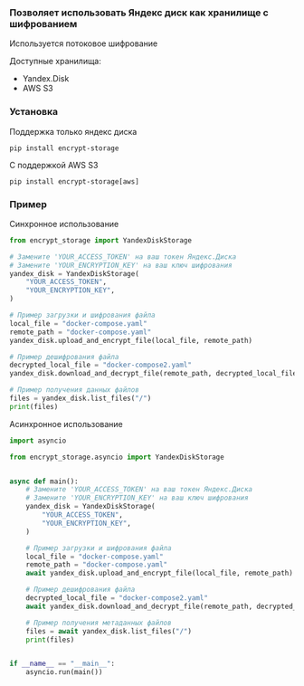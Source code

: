### Позволяет использовать Яндекс диск как хранилище с шифрованием

Используется потоковое шифрование

Доступные хранилища:

- Yandex.Disk
- AWS S3

### Установка

Поддержка только яндекс диска

```shell
pip install encrypt-storage
```

С поддержкой AWS S3

```shell
pip install encrypt-storage[aws]
```

### Пример

Синхронное использование

```python
from encrypt_storage import YandexDiskStorage

# Замените 'YOUR_ACCESS_TOKEN' на ваш токен Яндекс.Диска
# Замените 'YOUR_ENCRYPTION_KEY' на ваш ключ шифрования
yandex_disk = YandexDiskStorage(
    "YOUR_ACCESS_TOKEN",
    "YOUR_ENCRYPTION_KEY",
)

# Пример загрузки и шифрования файла
local_file = "docker-compose.yaml"
remote_path = "docker-compose.yaml"
yandex_disk.upload_and_encrypt_file(local_file, remote_path)

# Пример дешифрования файла
decrypted_local_file = "docker-compose2.yaml"
yandex_disk.download_and_decrypt_file(remote_path, decrypted_local_file)

# Пример получения данных файлов
files = yandex_disk.list_files("/")
print(files)
```

Асинхронное использование

```python
import asyncio

from encrypt_storage.asyncio import YandexDiskStorage


async def main():
    # Замените 'YOUR_ACCESS_TOKEN' на ваш токен Яндекс.Диска
    # Замените 'YOUR_ENCRYPTION_KEY' на ваш ключ шифрования
    yandex_disk = YandexDiskStorage(
        "YOUR_ACCESS_TOKEN",
        "YOUR_ENCRYPTION_KEY",
    )

    # Пример загрузки и шифрования файла
    local_file = "docker-compose.yaml"
    remote_path = "docker-compose.yaml"
    await yandex_disk.upload_and_encrypt_file(local_file, remote_path)

    # Пример дешифрования файла
    decrypted_local_file = "docker-compose2.yaml"
    await yandex_disk.download_and_decrypt_file(remote_path, decrypted_local_file)

    # Пример получения метаданных файлов
    files = await yandex_disk.list_files("/")
    print(files)


if __name__ == "__main__":
    asyncio.run(main())

```